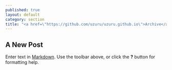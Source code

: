 ```yaml
---
published: true
layout: default
category: section
title: "<a href=\"https://github.com/uzuru/uzuru.github.io\">Archive</a>"
---
```


## A New Post

Enter text in [Markdown](http://daringfireball.net/projects/markdown/). Use the toolbar above, or click the **?** button for formatting help.
